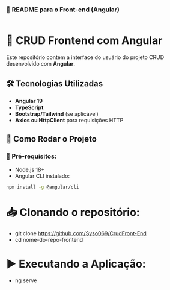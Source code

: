 
### 📌 **README para o Front-end (Angular)**  
```md
```
# 🎨 CRUD Frontend com Angular

Este repositório contém a interface do usuário do projeto CRUD desenvolvido com **Angular**.

## 🛠️ Tecnologias Utilizadas
- **Angular 19**
- **TypeScript**
- **Bootstrap/Tailwind** (se aplicável)
- **Axios ou HttpClient** para requisições HTTP

## 🚀 Como Rodar o Projeto
### 🔧 Pré-requisitos:
- Node.js 18+
- Angular CLI instalado:
```bash
npm install -g @angular/cli
```
# 📥 Clonando o repositório:
- git clone https://github.com/Syso069/CrudFront-End
- cd nome-do-repo-frontend

# ▶️ Executando a Aplicação:
- ng serve
